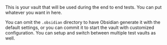 This is your vault that will be used during the end to end tests. You can put whatever you want in
here.

You can omit the `.obsidian` directory to have Obsidian generate it with the default settings, or
you can commit it to start the vault with customized configuration. You can setup and switch
between multiple test vaults as well.
